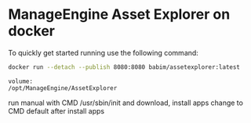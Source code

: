 # ManageEngine Asset Explorer on docker

To quickly get started running use the following command:
```bash
docker run --detach --publish 8080:8080 babim/assetexplorer:latest
```
```
volume:
/opt/ManageEngine/AssetExplorer
```

run manual with CMD /usr/sbin/init and download, install apps
change to CMD default after install apps